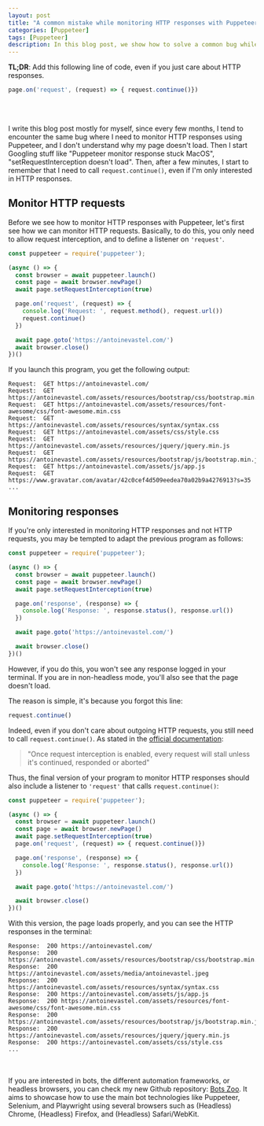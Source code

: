 ```yaml
---
layout: post
title: "A common mistake while monitoring HTTP responses with Puppeteer"
categories: [Puppeteer]
tags: [Puppeteer]
description: In this blog post, we show how to solve a common bug while monitoring HTTP responses with Puppeteer.
---
```


**TL;DR**: Add this following line of code, even if you just care about HTTP responses.
```javascript
page.on('request', (request) => { request.continue()})
```
<br><br>


I write this blog post mostly for myself, since every few months, I tend to encounter the same bug where I need to monitor HTTP responses using Puppeteer, and I don't understand why my page doesn't load.
Then I start Googling stuff like "Puppeteer monitor response stuck MacOS", "setRequestInterception doesn't load".
Then, after a few minutes, I start to remember that I need to call ```request.continue()```, even if I'm only interested in HTTP responses.

## Monitor HTTP requests
Before we see how to monitor HTTP responses with Puppeteer, let's first see how we can monitor HTTP requests.
Basically, to do this, you only need to allow request interception, and to define a listener on ```'request'```.
```javascript
const puppeteer = require('puppeteer');

(async () => {
  const browser = await puppeteer.launch()
  const page = await browser.newPage()
  await page.setRequestInterception(true)

  page.on('request', (request) => {
    console.log('Request: ', request.method(), request.url())
    request.continue()
  })

  await page.goto('https://antoinevastel.com/')
  await browser.close()
})()
```

If you launch this program, you get the following output:
```shell
Request:  GET https://antoinevastel.com/
Request:  GET https://antoinevastel.com/assets/resources/bootstrap/css/bootstrap.min.css
Request:  GET https://antoinevastel.com/assets/resources/font-awesome/css/font-awesome.min.css
Request:  GET https://antoinevastel.com/assets/resources/syntax/syntax.css
Request:  GET https://antoinevastel.com/assets/css/style.css
Request:  GET https://antoinevastel.com/assets/resources/jquery/jquery.min.js
Request:  GET https://antoinevastel.com/assets/resources/bootstrap/js/bootstrap.min.js
Request:  GET https://antoinevastel.com/assets/js/app.js
Request:  GET https://www.gravatar.com/avatar/42c0cef4d509eedea70a02b9a4276913?s=35
...
```

## Monitoring responses

If you're only interested in monitoring HTTP responses and not HTTP requests, you may be tempted to adapt the previous program as follows:
```javascript
const puppeteer = require('puppeteer');

(async () => {
  const browser = await puppeteer.launch()
  const page = await browser.newPage()
  await page.setRequestInterception(true)

  page.on('response', (response) => {
    console.log('Response: ', response.status(), response.url())
  })

  await page.goto('https://antoinevastel.com/')

  await browser.close()
})()
```

However, if you do this, you won't see any response logged in your terminal.
If you are in non-headless mode, you'll also see that the page doesn't load.

The reason is simple, it's because you forgot this line:
```javascript
request.continue()
```

Indeed, even if you don't care about outgoing HTTP requests, you still need to call ```request.continue()```.
As stated in the [official documentation](https://pptr.dev/#?product=Puppeteer&version=v5.5.0&show=api-pagesetrequestinterceptionvalue): 
> "Once request interception is enabled, every request will stall unless it's continued, responded or aborted"

Thus, the final version of your program to monitor HTTP responses should also include a listener to ```'request'``` that calls ```request.continue()```:
```javascript
const puppeteer = require('puppeteer');

(async () => {
  const browser = await puppeteer.launch()
  const page = await browser.newPage()
  await page.setRequestInterception(true)
  page.on('request', (request) => { request.continue()})

  page.on('response', (response) => {
    console.log('Response: ', response.status(), response.url())
  })

  await page.goto('https://antoinevastel.com/')

  await browser.close()
})()
```

With this version, the page loads properly, and you can see the HTTP responses in the terminal:
```shell
Response:  200 https://antoinevastel.com/
Response:  200 https://antoinevastel.com/assets/resources/bootstrap/css/bootstrap.min.css
Response:  200 https://antoinevastel.com/assets/media/antoinevastel.jpeg
Response:  200 https://antoinevastel.com/assets/resources/syntax/syntax.css
Response:  200 https://antoinevastel.com/assets/js/app.js
Response:  200 https://antoinevastel.com/assets/resources/font-awesome/css/font-awesome.min.css
Response:  200 https://antoinevastel.com/assets/resources/bootstrap/js/bootstrap.min.js
Response:  200 https://antoinevastel.com/assets/resources/jquery/jquery.min.js
Response:  200 https://antoinevastel.com/assets/css/style.css
...
```
<br><br>
If you are interested in bots, the different automation frameworks, or headless browsers, you can check my new Github repository: [Bots Zoo](https://github.com/antoinevastel/bots-zoo).
It aims to showcase how to use the main bot technologies like Puppeteer, Selenium, and Playwright using several browsers such as (Headless) Chrome, (Headless) Firefox, and (Headless) Safari/WebKit.
